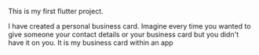 This is my first flutter project.


I have created a personal business card. Imagine every time you wanted to give someone your contact details or your business card but you didn't have it on you. It is my business card within an app

